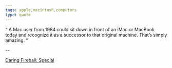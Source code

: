 ```yaml
---
tags: apple,macintosh,computers
type: quote
---
```

<div>
<q>
A Mac user from 1984 could sit down in front of an iMac or MacBook today and recognize it as a successor to that original machine. That’s simply amazing.
</q>
</div>

-- <p><a href="http://daringfireball.net/2014/01/special">Daring Fireball: Special</a></p>
